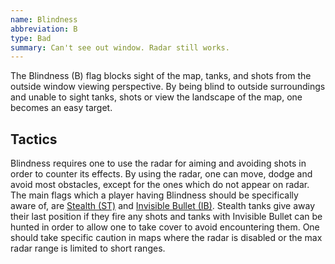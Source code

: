 ```yaml
---
name: Blindness
abbreviation: B
type: Bad
summary: Can't see out window. Radar still works.
---
```


The Blindness (B) flag blocks sight of the map, tanks, and shots from the outside window viewing perspective. By being blind to outside surroundings and unable to sight tanks, shots or view the landscape of the map, one becomes an easy target.

## Tactics

Blindness requires one to use the radar for aiming and avoiding shots in order to counter its effects. By using the radar, one can move, dodge and avoid most obstacles, except for the ones which do not appear on radar. The main flags which a player having Blindness should be specifically aware of, are [Stealth (ST)](../stealth/) and [Invisible Bullet (IB)](../invisible-bullet/). Stealth tanks give away their last position if they fire any shots and tanks with Invisible Bullet can be hunted in order to allow one to take cover to avoid encountering them. One should take specific caution in maps where the radar is disabled or the max radar range is limited to short ranges.